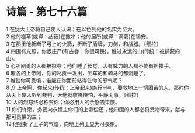 # 诗篇 - 第七十六篇
  
 1 在犹大上帝将自己使人认识；在以色列他的名实为至大。  
 2 他的棚幕(或译：丛薮)在撒冷；他的居所(或译：洞窘)在锡安。  
 3 在那里他折断了弓上的火箭，折断了盾牌，刀剑，和战器。〔细拉〕  
 4 四围有光照，你很庄严(有古卷：你很可畏)，胜过永远的山(传统：被捕获的山)。  
 5 心胆刚勇的人都被掠夺；他们睡了长觉，大有威力的人都不能有所措手。  
 6 雅各的上帝阿，你的叱责一发出，坐车的和骑马的都沉睡了。  
 7 惟独你可畏惧；谁能在你面前站得住你的怒气呢？  
 8 ,9 上帝阿，你起来(传统：上帝起来)施行审判，要救地上一切困苦的人，那时你从天上使人听到裁判，大地就敬畏惧怕，平静无事。〔细拉〕  
 10 人的烈怒终必称赞你；你必用人的余怒去束腰。  
 11 你们许愿，务要向永恒主你们的上帝偿还；他四围的人都必将贡物带来，献与那可畏惧的主；  
 12 他挫折了王子的气焰，向地上列王显为可畏惧。
